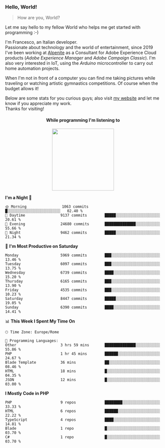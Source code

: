 ### Hello, World!

> How are you, World?

Let me say hello to my fellow World who helps me get started with programming :-)

I'm Francesco, an Italian developer.  
Passionate about technology and the world of entertainment, since 2019 I've been working at [Alpenite](https://www.alpenite.com) as a Consultant for Adobe Experience Cloud products (*Adobe Experience Manager* and *Adobe Campaign Classic*). I'm also very interested in IoT, using the *Arduino* microcontroller to carry out home automation projects.

When I'm not in front of a computer you can find me taking pictures while traveling or watching artistic gymnastics competitions. Of course when the budget allows it!

Below are some stats for you curious guys; also visit [my website](https://www.francescorega.eu) and let me know if you appreciate my work.  
Thanks for visiting!

<div align="center">
  <h4>While programming I'm listening to</h4>
  <a href="https://apps.francescorega.eu/now-playing/11147232609" target="_blank"><img src="https://apps.francescorega.eu/now-playing/11147232609" width="200"></a>
</div>

<!--START_SECTION:waka-->
**I'm a Night 🦉** 

```text
🌞 Morning                1063 commits        █░░░░░░░░░░░░░░░░░░░░░░░░   02.40 % 
🌆 Daytime                9137 commits        █████░░░░░░░░░░░░░░░░░░░░   20.61 % 
🌃 Evening                24680 commits       ██████████████░░░░░░░░░░░   55.66 % 
🌙 Night                  9462 commits        █████░░░░░░░░░░░░░░░░░░░░   21.34 % 
```
📅 **I'm Most Productive on Saturday** 

```text
Monday                   5969 commits        ███░░░░░░░░░░░░░░░░░░░░░░   13.46 % 
Tuesday                  6097 commits        ███░░░░░░░░░░░░░░░░░░░░░░   13.75 % 
Wednesday                6739 commits        ████░░░░░░░░░░░░░░░░░░░░░   15.20 % 
Thursday                 6165 commits        ███░░░░░░░░░░░░░░░░░░░░░░   13.90 % 
Friday                   4535 commits        ███░░░░░░░░░░░░░░░░░░░░░░   10.23 % 
Saturday                 8447 commits        █████░░░░░░░░░░░░░░░░░░░░   19.05 % 
Sunday                   6390 commits        ████░░░░░░░░░░░░░░░░░░░░░   14.41 % 
```


📊 **This Week I Spent My Time On** 

```text
🕑︎ Time Zone: Europe/Rome

💬 Programming Languages: 
Other                    3 hrs 59 mins       ██████████████░░░░░░░░░░░   55.86 % 
PHP                      1 hr 45 mins        ██████░░░░░░░░░░░░░░░░░░░   24.67 % 
Blade Template           36 mins             ██░░░░░░░░░░░░░░░░░░░░░░░   08.46 % 
HTML                     18 mins             █░░░░░░░░░░░░░░░░░░░░░░░░   04.35 % 
JSON                     12 mins             █░░░░░░░░░░░░░░░░░░░░░░░░   03.00 % 
```

**I Mostly Code in PHP** 

```text
PHP                      9 repos             ████████░░░░░░░░░░░░░░░░░   33.33 % 
HTML                     6 repos             ██████░░░░░░░░░░░░░░░░░░░   22.22 % 
TypeScript               4 repos             ████░░░░░░░░░░░░░░░░░░░░░   14.81 % 
Blade                    1 repo              █░░░░░░░░░░░░░░░░░░░░░░░░   03.70 % 
C#                       1 repo              █░░░░░░░░░░░░░░░░░░░░░░░░   03.70 % 
```




<!--END_SECTION:waka-->
